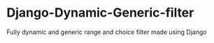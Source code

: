 # Django-Dynamic-Generic-filter
Fully dynamic and generic range and choice filter made using Django
